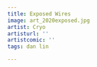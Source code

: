 ```yaml
---
title: Exposed Wires
image: art_2020exposed.jpg
artist: Cryo
artisturl: ''
artistcomic: ''
tags: dan lin

---
```

